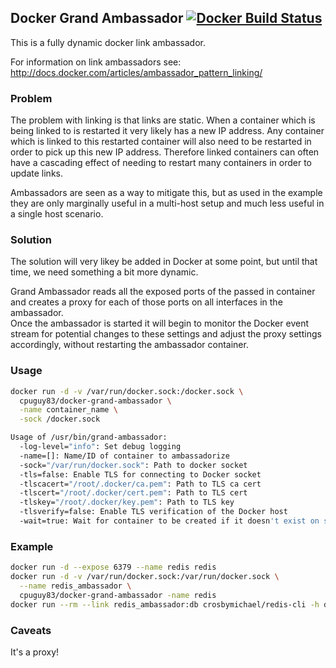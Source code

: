 ## Docker Grand Ambassador [![Docker Build Status](http://hubstatus.container42.com/cpuguy83/docker-grand-ambassador)](https://registry.hub.docker.com/u/cpuguy83/docker-grand-ambassador)

This is a fully dynamic docker link ambassador.  

For information on link ambassadors see:
http://docs.docker.com/articles/ambassador_pattern_linking/


### Problem
The problem with linking is that links are static.  When a container which is
being linked to is restarted it very likely has a new IP address.  Any container
which is linked to this restarted container will also need to be restarted in
order to pick up this new IP address.  Therefore linked containers can often
have a cascading effect of needing to restart many containers in order to update
links.

Ambassadors are seen as a way to mitigate this, but as used in the example they
are only marginally useful in a multi-host setup and much less useful in a single
host scenario.

### Solution
The solution will very likey be added in Docker at some point, but until that
time, we need something a bit more dynamic.

Grand Ambassador reads all the exposed ports of the passed in container and
creates a proxy for each of those ports on all interfaces in the ambassador.  
Once the ambassador is started it will begin to monitor the Docker event stream
for potential changes to these settings and adjust the proxy settings
accordingly, without restarting the ambassador container.

### Usage
```bash
docker run -d -v /var/run/docker.sock:/docker.sock \
  cpuguy83/docker-grand-ambassador \
  -name container_name \
  -sock /docker.sock
```

```bash
Usage of /usr/bin/grand-ambassador:
  -log-level="info": Set debug logging
  -name=[]: Name/ID of container to ambassadorize
  -sock="/var/run/docker.sock": Path to docker socket
  -tls=false: Enable TLS for connecting to Docker socket
  -tlscacert="/root/.docker/ca.pem": Path to TLS ca cert
  -tlscert="/root/.docker/cert.pem": Path to TLS cert
  -tlskey="/root/.docker/key.pem": Path to TLS key
  -tlsverify=false: Enable TLS verification of the Docker host
  -wait=true: Wait for container to be created if it doesn't exist on start
```

### Example
```bash
docker run -d --expose 6379 --name redis redis
docker run -d -v /var/run/docker.sock:/var/run/docker.sock \
  --name redis_ambassador \
  cpuguy83/docker-grand-ambassador -name redis
docker run --rm --link redis_ambassador:db crosbymichael/redis-cli -h db ping
```

### Caveats

It's a proxy!
